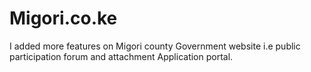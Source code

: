 # Migori.co.ke
I added more features on Migori county Government website i.e public participation forum and attachment Application portal.
